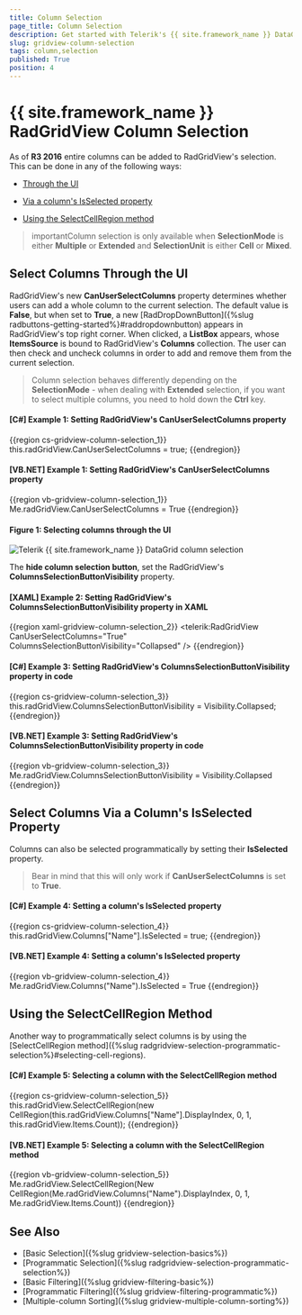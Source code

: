 ```yaml
---
title: Column Selection
page_title: Column Selection
description: Get started with Telerik's {{ site.framework_name }} DataGrid and learn about the three approaches to adding entire columns to the grid's selection.
slug: gridview-column-selection
tags: column,selection
published: True
position: 4
---
```


# {{ site.framework_name }} RadGridView Column Selection

As of **R3 2016** entire columns can be added to RadGridView's selection. This can be done in any of the following ways:

* [Through the UI](#select-columns-through-the-ui)

* [Via a column's IsSelected property](#select-columns-via-a-columns-isselected-property)

* [Using the SelectCellRegion method](#using-the-selectcellregion-method)

>importantColumn selection is only available when **SelectionMode** is either **Multiple** or **Extended** and **SelectionUnit** is either **Cell** or **Mixed**.

## Select Columns Through the UI

RadGridView's new **CanUserSelectColumns** property determines whether users can add a whole column to the current selection. The default value is **False**, but when set to **True**, a new [RadDropDownButton]({%slug radbuttons-getting-started%}#raddropdownbutton) appears in RadGridView's  top right corner. When clicked, a **ListBox** appears, whose **ItemsSource** is bound to RadGridView's **Columns** collection. The user can then check and uncheck columns in order to add and remove them from the current selection. 

>Column selection behaves differently depending on the **SelectionMode** - when dealing with **Extended** selection, if you want to select multiple columns, you need to hold down the **Ctrl** key.

#### __[C#] Example 1: Setting RadGridView's CanUserSelectColumns property__  
{{region cs-gridview-column-selection_1}}
	this.radGridView.CanUserSelectColumns = true;
{{endregion}}

#### __[VB.NET] Example 1: Setting RadGridView's CanUserSelectColumns property__  
{{region vb-gridview-column-selection_1}}
	Me.radGridView.CanUserSelectColumns = True
{{endregion}}

#### __Figure 1: Selecting columns through the UI__  
![Telerik {{ site.framework_name }} DataGrid column selection](images/gridview-columnselection.png)

The __hide column selection button__, set the RadGridView's **ColumnsSelectionButtonVisibility** property.

#### __[XAML] Example 2: Setting RadGridView's ColumnsSelectionButtonVisibility property in XAML__  
{{region xaml-gridview-column-selection_2}}
	<telerik:RadGridView CanUserSelectColumns="True" ColumnsSelectionButtonVisibility="Collapsed" />
{{endregion}}

#### __[C#] Example 3: Setting RadGridView's ColumnsSelectionButtonVisibility property in code__  
{{region cs-gridview-column-selection_3}}
	this.radGridView.ColumnsSelectionButtonVisibility = Visibility.Collapsed;
{{endregion}}

#### __[VB.NET] Example 3: Setting RadGridView's ColumnsSelectionButtonVisibility property in code__  
{{region vb-gridview-column-selection_3}}
	Me.radGridView.ColumnsSelectionButtonVisibility = Visibility.Collapsed
{{endregion}}

## Select Columns Via a Column's IsSelected Property

Columns can also be selected programmatically by setting their **IsSelected** property.

>Bear in mind that this will only work if **CanUserSelectColumns** is set to **True**. 

#### __[C#] Example 4: Setting a column's IsSelected property__  
{{region cs-gridview-column-selection_4}}
	this.radGridView.Columns["Name"].IsSelected = true;
{{endregion}}

#### __[VB.NET] Example 4: Setting a column's IsSelected property__  
{{region vb-gridview-column-selection_4}}
	Me.radGridView.Columns("Name").IsSelected = True
{{endregion}}

## Using the SelectCellRegion Method

Another way to programmatically select columns is by using the [SelectCellRegion method]({%slug radgridview-selection-programmatic-selection%}#selecting-cell-regions).

#### __[C#] Example 5: Selecting a column with the SelectCellRegion method__  
{{region cs-gridview-column-selection_5}}
	this.radGridView.SelectCellRegion(new CellRegion(this.radGridView.Columns["Name"].DisplayIndex, 0, 1, this.radGridView.Items.Count));
{{endregion}}

#### __[VB.NET] Example 5: Selecting a column with the SelectCellRegion method__  
{{region vb-gridview-column-selection_5}}
	Me.radGridView.SelectCellRegion(New CellRegion(Me.radGridView.Columns("Name").DisplayIndex, 0, 1, Me.radGridView.Items.Count))
{{endregion}}

## See Also  
 * [Basic Selection]({%slug gridview-selection-basics%})
 * [Programmatic Selection]({%slug radgridview-selection-programmatic-selection%})
 * [Basic Filtering]({%slug gridview-filtering-basic%})
 * [Programmatic Filtering]({%slug gridview-filtering-programmatic%})
 * [Multiple-column Sorting]({%slug gridview-multiple-column-sorting%})
